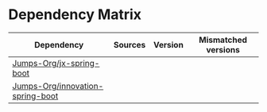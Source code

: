 # Dependency Matrix

Dependency | Sources | Version | Mismatched versions
---------- | ------- | ------- | -------------------
[Jumps-Org/jx-spring-boot](https://github.com/Jumps-Org/jx-spring-boot.git) |  | []() | 
[Jumps-Org/innovation-spring-boot](https://github.com/Jumps-Org/innovation-spring-boot.git) |  | []() | 
